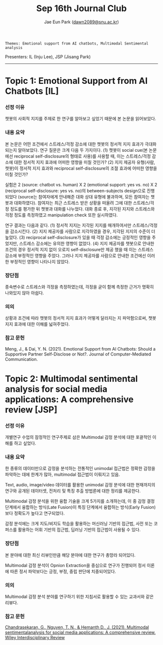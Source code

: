 ﻿---
layout: post
title: "Sep 16th Journal Club"
author: "Jae Eun Park (dawn2089@snu.ac.kr)"
---

    Themes: Emotional support from AI chatbots, Multimodal Sentimental analysis 
Presenters: IL (Inju Lee), JSP (Jisang Park)

-----------------

# Topic 1: Emotional Support from AI Chatbots [IL]

### **선정 이유**

챗봇의 사회적 지지를 주제로 한 연구를 알아보고 싶었기 때문에 본 논문을 읽어보았다.

### **내용 요약**

본 논문은 어떤 조건에서 스트레스/걱정 감소에 대한 챗봇의 정서적 지지 효과가 극대화되는지 알아보았다. 연구 질문은 크게 다음 두 가지이다. (1) 챗봇이 social cue(본 논문에선 reciprocal self-disclosure의 형태로 사용)를 사용할 때, 이는 스트레스/걱정 감소에 대한 정서적 지지 효과에 어떠한 영향을 미칠 것인가? (2) 지지 제공자 유형(사람, 챗봇)이 정서적 지지 효과와 reciprocal self-disclosure의 조절 효과에 어떠한 영향을 미칠 것인가? 

실험은 2 (source: chatbot vs. human) X 2 (emotional support: yes vs. no) X 2 (reciprocal self-disclosure: yes vs. no)의 between-subjects design으로 진행되었다 (source는 참여자에게 안내해준 대화 상대 유형에 불과하며, 모든 참여자는 챗봇과 대화하였다). 참여자는 최근 스트레스 받은 상황을 떠올려 그에 대한 스트레스/걱정 정도를 평가한 뒤 챗봇과 대화를 나누었다. 대화 종료 후, 지각된 지지와 스트레스와 걱정 정도를 측정하였고 manipulation check 또한 실시하였다. 

연구 결과는 다음과 같다. (1) 정서적 지지는 지각된 지지를 매개하여서만 스트레스/걱정을 감소시킨다. (2) 지지 제공자를 사람으로 지각하였을 경우, 지각된 지지의 수준이 더 높았다. (3) reciprocal self-disclosure가 있을 때 걱정 감소에는 긍정적인 영향을 주었지만, 스트레스 감소에는 유의한 영향이 없었다. (4) 지지 제공자를 챗봇으로 안내한 조건의 경우 정서적 지지 없이 오로지 self-disclosure만 제공 했을 때 이는 스트레스 감소에 부정적인 영향을 주었다. 그러나 지지 제공자를 사람으로 안내한 조건에선 이러한 부정적인 영향이 나타나지 않았다.

### **장단점**

종속변수로 스트레스와 걱정을 측정하였는데, 걱정을 굳이 함께 측정한 근거가 명확히 나와있지 않아 아쉽다.

### **의의**

상황과 조건에 따라 챗봇의 정서적 지지 효과가 어떻게 달라지는 지 파악함으로써, 챗봇 지지 효과에 대한 이해를 넓혀주었다. 

### **참고 문헌**

Meng, J., & Dai, Y. N. (2021). Emotional Support from AI Chatbots: Should a Supportive Partner Self-Disclose or Not?. Journal of Computer-Mediated Communication.

# Topic 2: Multimodal sentimental analysis for social media applications: A comprehensive review [JSP]

### **선정 이유**

개별연구 수업의 잠정적인 연구주제로 삼은 Multimodal 감정 분석에 대한 포괄적인 이해를 하고 싶었다.

### **내용 요약**
한 종류의 데이터만으로 감정을 분석하는 전통적인 unimodal 접근법은 정확한 감정을 파악하는 데에 한계가 많아, multimodal 접근법이 이뤄지고 있음.

Text, audio, image/video 데이터를 활용한 unimodal 감정 분석에 대한 현재까지의 연구와 공개된 데이터셋, 전처리 및 특징 추출 방법론에 대한 정리를 제공한다.

Multimodal 감정 분석을 위한 융합 기술을 크게 5가지를 소개하는데, 이 중 감정 결정 단계에서 융합하는 방식(Late Fusion)이 특징 단계에서 융합하는 방식(Early Fusion)보다 정확도가 높다고 연구되었다.

감정 분석에는 크게 지도/비지도 학습을 활용하는 머신러닝 기반의 접근법, 사전 또는 코퍼스를 활용하는 어휘 기반의 접근법, 딥러닝 기반의 접근법이 사용될 수 있다. 

### **장단점**

본 분야에 대한 최신 리뷰인만큼 해당 분야에 대한 연구가 총망라 되어있다.

Multimodal 감정 분석이 Opnion Extraction을 중심으로 연구가 진행되어 정서 이론에 따른 정서 파악보다는 긍정, 부정, 중립 판단에 치중되어있다.

### **의의**

Multimodal 감정 분석 분야를 연구하기 위한 지침서로 활용할 수 있는 교과서와 같은 리뷰다.

### **참고 문헌**

[Chandrasekaran, G., Nguyen, T. N., & Hemanth D., J. (2021). Multimodal sentimentalanalysis for social media applications: A comprehensive review. Wiley Interdisciplinary Review](https://doi.org/10.1002/widm.1415)


